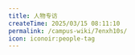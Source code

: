```yaml
---
title: 人物专访
createTime: 2025/03/15 08:11:10
permalink: /campus-wiki/7enxh10s/
icon: iconoir:people-tag
---
```

